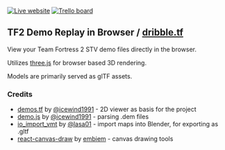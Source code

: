 [![Live website](https://img.shields.io/badge/-View%20Live-%2300C7B7?logo=Netlify&style=flat-square&logoColor=white)](https://dribbletf.netlify.app/)
[![Trello board](https://img.shields.io/badge/-Trello-%230079BF?logo=trello&style=flat-square)](https://trello.com/b/u7ru88YG/dribbletf)

## TF2 Demo Replay in Browser / [dribble.tf](https://dribbletf.netlify.app/)

View your Team Fortress 2 STV demo files directly in the browser.

Utilizes [three.js](https://threejs.org) for browser based 3D rendering.

Models are primarily served as glTF assets.

### Credits

- [demos.tf](https://github.com/demostf/demos.tf) by [@icewind1991](https://github.com/icewind1991) - 2D viewer as basis for the project
- [demo.js](https://github.com/demostf/demo.js) by [@icewind1991](https://github.com/icewind1991) - parsing .dem files
- [io_import_vmt](https://github.com/lasa01/io_import_vmf) by [@lasa01](https://github.com/lasa01) - import maps into Blender, for exporting as .gltf
- [react-canvas-draw](https://github.com/embiem/react-canvas-draw) by [embiem](https://github.com/embiem) - canvas drawing tools
